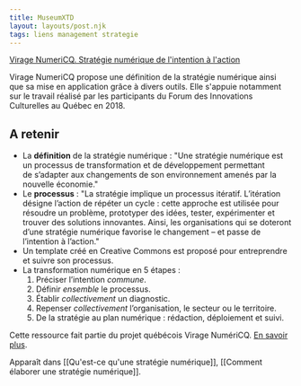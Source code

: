 ```yaml
---
title: MuseumXTD
layout: layouts/post.njk
tags: liens management strategie
---
```


[Virage NumeriCQ. Stratégie numérique de l'intention à l'action](https://viragenumeriqc.com/culture-et-numerique/strategie-numerique-de-lintention-a-laction/)

 Virage NumeriCQ propose une définition de la stratégie numérique ainsi que sa mise en application grâce à divers outils. Elle s'appuie notamment sur le travail réalisé par les participants du Forum des Innovations Culturelles au Québec en 2018. 

## A retenir

- La **définition** de la stratégie numérique : "Une stratégie numérique est un processus de transformation et de développement permettant de s’adapter aux changements de son environnement amenés par la nouvelle économie." 
- Le **processus** :  "La stratégie implique un processus itératif. L’itération désigne l’action de répéter un cycle : cette approche est utilisée pour résoudre un problème, prototyper des idées, tester, expérimenter et trouver des solutions innovantes. Ainsi, les organisations qui se doteront d’une stratégie numérique favorise le changement – et passe de l’intention à l’action."
- Un template créé en Creative Commons est proposé pour entreprendre et suivre son processus. 
- La transformation numérique en 5 étapes :
	1. Préciser l’intention _commune_.
	2. Définir _ensemble_ le processus.
	3. Établir _collectivement_ un diagnostic.
	4. Repenser _collectivement_ l’organisation, le secteur ou le territoire.
	5. De la stratégie au plan numérique : rédaction, déploiement et suivi.

Cette ressource fait partie du projet québécois Virage NumériCQ. [En savoir plus](obsidian://open?vault=MuseumXTD%20(site%20internet)&file=Virage%20NumeriCQ). 

Apparaît dans [[Qu'est-ce qu'une stratégie numérique]], [[Comment élaborer une stratégie numérique]]. 